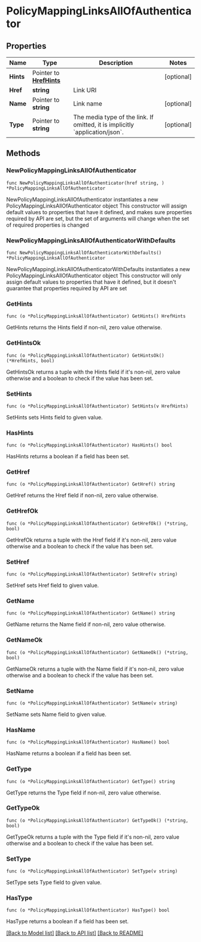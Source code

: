 # PolicyMappingLinksAllOfAuthenticator

## Properties

Name | Type | Description | Notes
------------ | ------------- | ------------- | -------------
**Hints** | Pointer to [**HrefHints**](HrefHints.md) |  | [optional] 
**Href** | **string** | Link URI | 
**Name** | Pointer to **string** | Link name | [optional] 
**Type** | Pointer to **string** | The media type of the link. If omitted, it is implicitly &#x60;application/json&#x60;. | [optional] 

## Methods

### NewPolicyMappingLinksAllOfAuthenticator

`func NewPolicyMappingLinksAllOfAuthenticator(href string, ) *PolicyMappingLinksAllOfAuthenticator`

NewPolicyMappingLinksAllOfAuthenticator instantiates a new PolicyMappingLinksAllOfAuthenticator object
This constructor will assign default values to properties that have it defined,
and makes sure properties required by API are set, but the set of arguments
will change when the set of required properties is changed

### NewPolicyMappingLinksAllOfAuthenticatorWithDefaults

`func NewPolicyMappingLinksAllOfAuthenticatorWithDefaults() *PolicyMappingLinksAllOfAuthenticator`

NewPolicyMappingLinksAllOfAuthenticatorWithDefaults instantiates a new PolicyMappingLinksAllOfAuthenticator object
This constructor will only assign default values to properties that have it defined,
but it doesn't guarantee that properties required by API are set

### GetHints

`func (o *PolicyMappingLinksAllOfAuthenticator) GetHints() HrefHints`

GetHints returns the Hints field if non-nil, zero value otherwise.

### GetHintsOk

`func (o *PolicyMappingLinksAllOfAuthenticator) GetHintsOk() (*HrefHints, bool)`

GetHintsOk returns a tuple with the Hints field if it's non-nil, zero value otherwise
and a boolean to check if the value has been set.

### SetHints

`func (o *PolicyMappingLinksAllOfAuthenticator) SetHints(v HrefHints)`

SetHints sets Hints field to given value.

### HasHints

`func (o *PolicyMappingLinksAllOfAuthenticator) HasHints() bool`

HasHints returns a boolean if a field has been set.

### GetHref

`func (o *PolicyMappingLinksAllOfAuthenticator) GetHref() string`

GetHref returns the Href field if non-nil, zero value otherwise.

### GetHrefOk

`func (o *PolicyMappingLinksAllOfAuthenticator) GetHrefOk() (*string, bool)`

GetHrefOk returns a tuple with the Href field if it's non-nil, zero value otherwise
and a boolean to check if the value has been set.

### SetHref

`func (o *PolicyMappingLinksAllOfAuthenticator) SetHref(v string)`

SetHref sets Href field to given value.


### GetName

`func (o *PolicyMappingLinksAllOfAuthenticator) GetName() string`

GetName returns the Name field if non-nil, zero value otherwise.

### GetNameOk

`func (o *PolicyMappingLinksAllOfAuthenticator) GetNameOk() (*string, bool)`

GetNameOk returns a tuple with the Name field if it's non-nil, zero value otherwise
and a boolean to check if the value has been set.

### SetName

`func (o *PolicyMappingLinksAllOfAuthenticator) SetName(v string)`

SetName sets Name field to given value.

### HasName

`func (o *PolicyMappingLinksAllOfAuthenticator) HasName() bool`

HasName returns a boolean if a field has been set.

### GetType

`func (o *PolicyMappingLinksAllOfAuthenticator) GetType() string`

GetType returns the Type field if non-nil, zero value otherwise.

### GetTypeOk

`func (o *PolicyMappingLinksAllOfAuthenticator) GetTypeOk() (*string, bool)`

GetTypeOk returns a tuple with the Type field if it's non-nil, zero value otherwise
and a boolean to check if the value has been set.

### SetType

`func (o *PolicyMappingLinksAllOfAuthenticator) SetType(v string)`

SetType sets Type field to given value.

### HasType

`func (o *PolicyMappingLinksAllOfAuthenticator) HasType() bool`

HasType returns a boolean if a field has been set.


[[Back to Model list]](../README.md#documentation-for-models) [[Back to API list]](../README.md#documentation-for-api-endpoints) [[Back to README]](../README.md)


